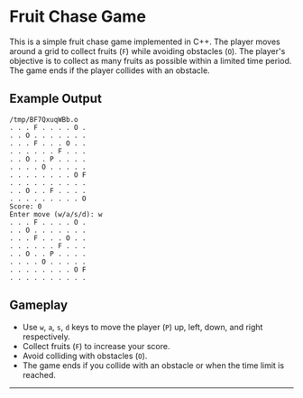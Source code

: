 # Fruit Chase Game

This is a simple fruit chase game implemented in C++. The player moves around a grid to collect fruits (`F`) while avoiding obstacles (`O`). The player's objective is to collect as many fruits as possible within a limited time period. The game ends if the player collides with an obstacle.

## Example Output

```
/tmp/BF7QxuqWBb.o
. . . F . . . . O . 
. . O . . . . . . . 
. . . F . . . O . . 
. . . . . . F . . . 
. . O . . P . . . . 
. . . . O . . . . . 
. . . . . . . . O F 
. . . . . . . . . . 
. . O . . F . . . . 
. . . . . . . . . O 
Score: 0
Enter move (w/a/s/d): w
. . . F . . . . O . 
. . O . . . . . . . 
. . . F . . . O . . 
. . . . . . F . . . 
. . O . . P . . . . 
. . . . O . . . . . 
. . . . . . . . O F 
. . . . . . . . . .
```

## Gameplay

- Use `w`, `a`, `s`, `d` keys to move the player (`P`) up, left, down, and right respectively.
- Collect fruits (`F`) to increase your score.
- Avoid colliding with obstacles (`O`).
- The game ends if you collide with an obstacle or when the time limit is reached.

---
